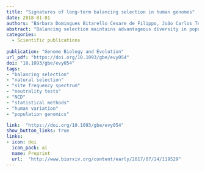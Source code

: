 ```yaml
---
title: "Signatures of long-term balancing selection in human genomes"
date: 2018-01-01
authors: "Bárbara Domingues Bitarello Cesare de Filippo, João Carlos Teixeira, Philip Kleinert, Joshua M Schmidt, Diogo Meyer, Aida M Andrés"
abstract: "Balancing selection maintains advantageous diversity in populations through various mechanisms. While extensively explored from a theoretical perspective, an empirical understanding of its prevalence and targets lags behind our knowledge of positive selection. Here we describe the Non-Central Deviation (NCD), a simple yet powerful statistic to detect long-term balancing selection (LTBS) which quantifies how close frequencies are to expectations under LTBS, and provides the basis for a neutrality test. NCD can be applied to single loci or genomic data, to populations with or without known demographic history, and can be implemented considering only polymorphisms (NCD1) or also considering fixed differences (NCD2). Both statistics have very high power to detect LTBS in humans under different frequencies of the balanced allele(s), with NCD2 having the highest power. Applied to genome-wide data from African and European human populations NCD2 shows that, albeit not prevalent, LTBS affects a sizable portion of the genome: about 0.6% of analyzed genomic windows and 0.8% of analyzed positions. These windows overlap about 8% of the protein-coding genes, which interestingly have larger number of transcripts than expected by chance. Significant windows contain 1.6% of the SNPs in the genome, which disproportionally overlap sites within exons and that alter protein sequence, but not putatively regulatory sites. Our catalog of candidates includes known targets of LTBS, but a majority of them are novel. As expected, immune-related genes are among those with the strongest signatures, although most candidates are involved in other biological functions, suggesting that LTBS potentially influences diverse human phenotypes."
categories:
  - Scientific publications
  
publication: "Genome Biology and Evolution"
url_pdf: "https://doi.org/10.1093/gbe/evy054"
doi: "10.1093/gbe/evy054"
tags: 
- "balancing selection" 
- "natural selection"
- "site frequency spectrum"
- "neutrality tests"
- "NCD"
- "statistical methods" 
- "human variation"
- "population genomics"

link:  "https://doi.org/10.1093/gbe/evy054"
show_button_links: true
links: 
- icon: doi
  icon_pack: ai
  name: Preprint
  url:  "http://www.biorxiv.org/content/early/2017/07/24/119529"
---
```


